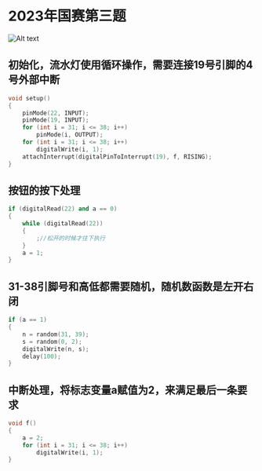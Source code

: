 # 2023年国赛第三题
![Alt text](image.png)
## 初始化，流水灯使用循环操作，需要连接19号引脚的4号外部中断
```CPP
void setup()
{
    pinMode(22, INPUT);
    pinMode(19, INPUT);
    for (int i = 31; i <= 38; i++)
        pinMode(i, OUTPUT);
    for (int i = 31; i <= 38; i++)
        digitalWrite(i, 1);
    attachInterrupt(digitalPinToInterrupt(19), f, RISING);
}
```
## 按钮的按下处理
```CPP
if (digitalRead(22) and a == 0)
{
    while (digitalRead(22))
    {
        ;//松开的时候才往下执行
    }
    a = 1;
}
```
## 31-38引脚号和高低都需要随机，随机数函数是左开右闭
```CPP
if (a == 1)
{
    n = random(31, 39);
    s = random(0, 2);
    digitalWrite(n, s);
    delay(100);
}
```
## 中断处理，将标志变量a赋值为2，来满足最后一条要求
```CPP
void f()
{
    a = 2;
    for (int i = 31; i <= 38; i++)
        digitalWrite(i, 1);
}
```